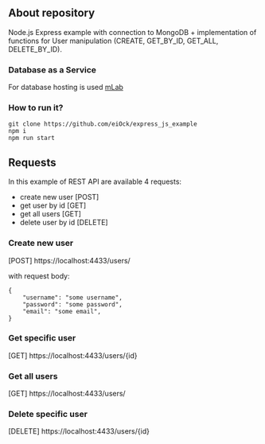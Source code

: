 ## About repository

Node.js Express example with connection to MongoDB + implementation of functions for User manipulation (CREATE, GET_BY_ID, GET_ALL, DELETE_BY_ID).

### Database as a Service

For database hosting is used [mLab](https://mlab.com/)

### How to run it?

```
git clone https://github.com/eiOck/express_js_example
npm i
npm run start
```

## Requests

In this example of REST API are available 4 requests:

- create new user [POST]
- get user by id [GET]
- get all users [GET]
- delete user by id [DELETE]

### Create new user

[POST] https://localhost:4433/users/

with request body:

```
{
    "username": "some username",
    "password": "some password",
    "email": "some email",
}
```

### Get specific user

[GET] https://localhost:4433/users/{id}

### Get all users

[GET] https://localhost:4433/users/

### Delete specific user

[DELETE] https://localhost:4433/users/{id}
